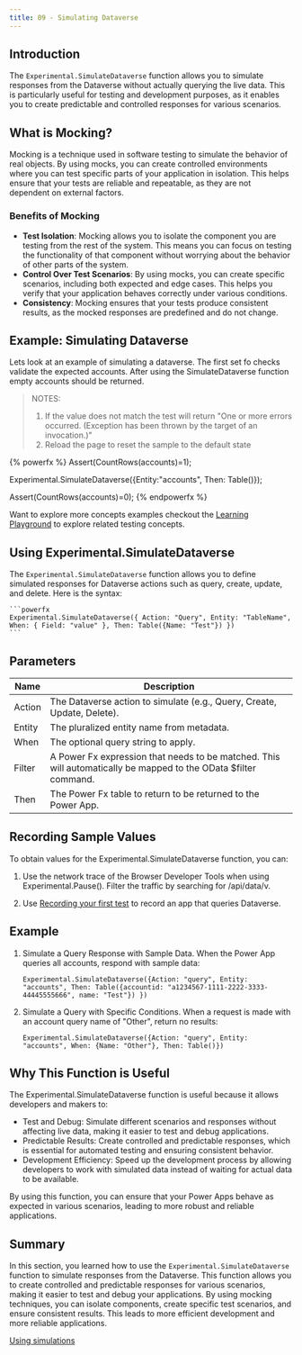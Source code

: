 ```yaml
---
title: 09 - Simulating Dataverse
---
```


## Introduction

The `Experimental.SimulateDataverse` function allows you to simulate responses from the Dataverse without actually querying the live data. This is particularly useful for testing and development purposes, as it enables you to create predictable and controlled responses for various scenarios.

## What is Mocking?

Mocking is a technique used in software testing to simulate the behavior of real objects. By using mocks, you can create controlled environments where you can test specific parts of your application in isolation. This helps ensure that your tests are reliable and repeatable, as they are not dependent on external factors.

### Benefits of Mocking

- **Test Isolation**: Mocking allows you to isolate the component you are testing from the rest of the system. This means you can focus on testing the functionality of that component without worrying about the behavior of other parts of the system.
- **Control Over Test Scenarios**: By using mocks, you can create specific scenarios, including both expected and edge cases. This helps you verify that your application behaves correctly under various conditions.
- **Consistency**: Mocking ensures that your tests produce consistent results, as the mocked responses are predefined and do not change.

## Example: Simulating Dataverse

Lets look at an example of simulating a dataverse. The first set fo checks validate the expected accounts. After using the SimulateDataverse function empty accounts should be returned.

> NOTES:
> 1. If the value does not match the test will return "One or more errors occurred. (Exception has been thrown by the target of an invocation.)"
> 2. Reload the page to reset the sample to the default state

{% powerfx %}
Assert(CountRows(accounts)=1);

Experimental.SimulateDataverse({Entity:"accounts", Then: Table()});

Assert(CountRows(accounts)=0);
{% endpowerfx %}

Want to explore more concepts examples checkout the <a href="/powerfuldev-testing/learning/playground?title=assert-simulated-dataverse" class="btn btn--primary">Learning Playground</a> to explore related testing concepts.


## Using Experimental.SimulateDataverse

The `Experimental.SimulateDataverse` function allows you to define simulated responses for Dataverse actions such as query, create, update, and delete. Here is the syntax:

    ```powerfx
    Experimental.SimulateDataverse({ Action: "Query", Entity: "TableName", When: { Field: "value" }, Then: Table({Name: "Test"}) })
    ```

## Parameters

| Name	| Description |
|-------|-------------|
|Action |The Dataverse action to simulate (e.g., Query, Create, Update, Delete).
|Entity	| The pluralized entity name from metadata.
|When	|The optional query string to apply.
|Filter	| A Power Fx expression that needs to be matched. This will automatically be mapped to the OData $filter command.
| Then	| The Power Fx table to return to be returned to the Power App.

## Recording Sample Values

To obtain values for the Experimental.SimulateDataverse function, you can:

1. Use the network trace of the Browser Developer Tools when using Experimental.Pause(). Filter the traffic by searching for /api/data/v.

2. Use [Recording your first test](./05-recording-your-first-test.md) to record an app that queries Dataverse.

## Example
1. Simulate a Query Response with Sample Data. When the Power App queries all accounts, respond with sample data:

    ```powerfx
    Experimental.SimulateDataverse({Action: "query", Entity: "accounts", Then: Table({accountid: "a1234567-1111-2222-3333-44445555666", name: "Test"}) })
    ```

2. Simulate a Query with Specific Conditions. When a request is made with an account query name of "Other", return no results:

    ```powerfx
    Experimental.SimulateDataverse({Action: "query", Entity: "accounts", When: {Name: "Other"}, Then: Table()})
    ```

## Why This Function is Useful

The Experimental.SimulateDataverse function is useful because it allows developers and makers to:

- Test and Debug: Simulate different scenarios and responses without affecting live data, making it easier to test and debug applications.
- Predictable Results: Create controlled and predictable responses, which is essential for automated testing and ensuring consistent behavior.
- Development Efficiency: Speed up the development process by allowing developers to work with simulated data instead of waiting for actual data to be available.

By using this function, you can ensure that your Power Apps behave as expected in various scenarios, leading to more robust and reliable applications.

## Summary

In this section, you learned how to use the `Experimental.SimulateDataverse` function to simulate responses from the Dataverse. This function allows you to create controlled and predictable responses for various scenarios, making it easier to test and debug your applications. By using mocking techniques, you can isolate components, create specific test scenarios, and ensure consistent results. This leads to more efficient development and more reliable applications.

<a href="/powerfuldev-testing/learning/10-using-simulations" class="btn btn--primary">Using simulations</a>